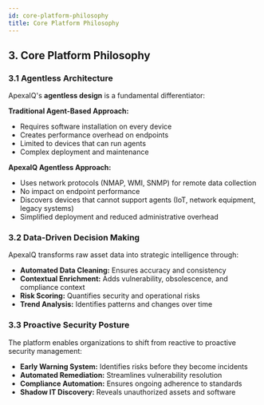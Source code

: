```yaml
---
id: core-platform-philosophy
title: Core Platform Philosophy
---
```


## 3. Core Platform Philosophy

### 3.1 Agentless Architecture

ApexaIQ's **agentless design** is a fundamental differentiator:

**Traditional Agent-Based Approach:**
- Requires software installation on every device
- Creates performance overhead on endpoints
- Limited to devices that can run agents
- Complex deployment and maintenance

**ApexaIQ Agentless Approach:**
- Uses network protocols (NMAP, WMI, SNMP) for remote data collection
- No impact on endpoint performance
- Discovers devices that cannot support agents (IoT, network equipment, legacy systems)
- Simplified deployment and reduced administrative overhead

### 3.2 Data-Driven Decision Making

ApexaIQ transforms raw asset data into strategic intelligence through:

- **Automated Data Cleaning:** Ensures accuracy and consistency
- **Contextual Enrichment:** Adds vulnerability, obsolescence, and compliance context
- **Risk Scoring:** Quantifies security and operational risks
- **Trend Analysis\:** Identifies patterns and changes over time

### 3.3 Proactive Security Posture
<!-- -->
The platform enables organizations to shift from reactive to proactive security management:

- **Early Warning System:** Identifies risks before they become incidents
- **Automated Remediation:** Streamlines vulnerability resolution
- **Compliance Automation:** Ensures ongoing adherence to standards
- **Shadow IT Discovery:** Reveals unauthorized assets and software
